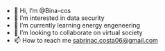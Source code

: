 - 👋 Hi, I’m @Bina-cos
- 👀 I’m interested in data security
- 🌱 I’m currently learning energy engeneering 
- 💞️ I’m looking to collaborate on virtual society
- 📫 How to reach me sabrinac.costa06@gmail.com 

<!---
Bina-cos/Bina-cos is a ✨ special ✨ repository because its `README.md` (this file) appears on your GitHub profile.
You can click the Preview link to take a look at your changes.
--->
